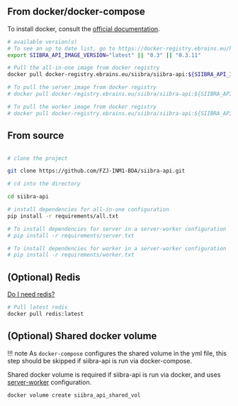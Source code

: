 ## From docker/docker-compose

To install docker, consult the [official documentation](https://www.docker.com/).

```bash
# available version(s)
# To see an up to date list, go to https://docker-registry.ebrains.eu/harbor/projects/28/repositories/siibra-api
export SIIBRA_API_IMAGE_VERSION="latest" || "0.3" || "0.3.11"

# Pull the all-in-one image from docker registry
docker pull docker-registry.ebrains.eu/siibra/siibra-api:${SIIBRA_API_IMAGE_VERSION}

# To pull the server image from docker registry
# docker pull docker-registry.ebrains.eu/siibra/siibra-api:${SIIBRA_API_IMAGE_VERSION}-server

# To pull the worker image from docker registry
# docker pull docker-registry.ebrains.eu/siibra/siibra-api:${SIIBRA_API_IMAGE_VERSION}-worker
```

## From source

```bash

# clone the project

git clone https://github.com/FZJ-INM1-BDA/siibra-api.git

# cd into the directory 

cd siibra-api

# install dependencies for all-in-one configuration
pip install -r requirements/all.txt

# To install dependencies for server in a server-worker configuration
# pip install -r requirements/server.txt

# To install dependencies for worker in a server-worker configuration
# pip install -r requirements/worker.txt

```

## (Optional) Redis

[Do I need redis?](requirements.md#optional)

```bash
# Pull latest redis
docker pull redis:latest
```

## (Optional) Shared docker volume

!!! note
    As `docker-compose` configures the shared volume in the yml file, this step should be skipped if siibra-api is run via docker-compose.

Shared docker volume is required if siibra-api is run via docker, and uses [server-worker](architecture.throughput.md#server-worker) configuration.

```bash
docker volume create siibra_api_shared_vol
```
